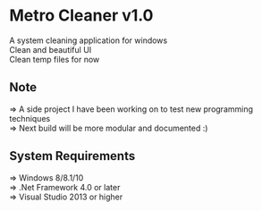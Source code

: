 # Metro Cleaner v1.0
<p>
A system cleaning application for windows<br>
Clean and beautiful UI<br>
Clean temp files for now<br>
</p>

<h2>Note</h2>
=> A side project I have been working on to test new programming techniques <br>
=> Next build will be more modular and documented :)<br>

<h2>System Requirements</h2>
=> Windows 8/8.1/10<br>
=> .Net Framework 4.0 or later<br>
=> Visual Studio 2013 or higher
